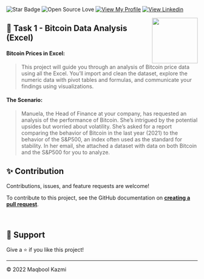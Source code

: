 ![Star Badge](https://img.shields.io/static/v1?label=%F0%9F%8C%9F&message=If%20Useful&style=style=flat&color=BC4E99)
![Open Source Love](https://badges.frapsoft.com/os/v1/open-source.svg?v=103)
[![View My Profile](https://img.shields.io/badge/View-My_Profile-green?logo=GitHub)](https://github.com/maqboolkazmii)
[![View Linkedin](https://img.shields.io/badge/View-My_Linkedin-blue?logo=Linkedin)](https://www.linkedin.com/in/maqboolkazmi/)

<img align = right height = 120 width = 120 src ="https://iec.org.pk/wp-content/uploads/2021/03/cropped-024542445.png">


## 🌟 Task 1 - Bitcoin Data Analysis (Excel)


#### Bitcoin Prices in Excel:<br>
> This project will guide you through an analysis of Bitcoin price data using all the Excel. You’ll import and clean the dataset, explore the numeric data with pivot tables and
formulas, and communicate your findings using visualizations.

#### The Scenario:<br>
> Manuela, the Head of Finance at your company, has requested an analysis of the performance of Bitcoin.
She’s intrigued by the potential upsides but worried about volatility. She’s asked for a report comparing
the behavior of Bitcoin in the last year (2021) to the behavior of the S&P500, an index often used as the
standard for stability. In her email, she attached a dataset with data on both Bitcoin and the S&P500 for
you to analyze.



## ✨ Contribution

Contributions, issues, and feature requests are welcome!

To contribute to this project, see the GitHub documentation on **[creating a pull request](https://help.github.com/en/github/collaborating-with-issues-and-pull-requests/creating-a-pull-request)**.

<br>

## 👏 Support

Give a ⭐️ if you like this project!
___________________________________

<p>&copy; 2022 Maqbool Kazmi</p>
